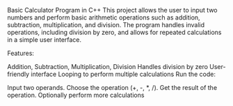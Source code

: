 Basic Calculator Program in C++
This project allows the user to input two numbers and perform basic arithmetic operations such as addition, subtraction, multiplication, and division. The program handles invalid operations, including division by zero, and allows for repeated calculations in a simple user interface.

Features:

Addition, Subtraction, Multiplication, Division
Handles division by zero
User-friendly interface
Looping to perform multiple calculations
Run the code:

Input two operands.
Choose the operation (+, -, *, /).
Get the result of the operation.
Optionally perform more calculations
